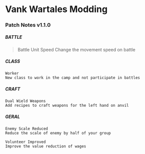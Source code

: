 # Vank Wartales Modding

### Patch Notes v1.1.0

##### BATTLE
> Battle Unit Speed
Change the movement speed on battle

##### CLASS
```
Worker
New class to work in the camp and not participate in battles
```

##### CRAFT
```
Dual Wield Weapons
Add recipes to craft weapons for the left hand on anvil
```

##### GERAL
```
Enemy Scale Reduced
Reduce the scale of enemy by half of your group
```
```
Volunteer Improved
Improve the value reduction of wages
```
